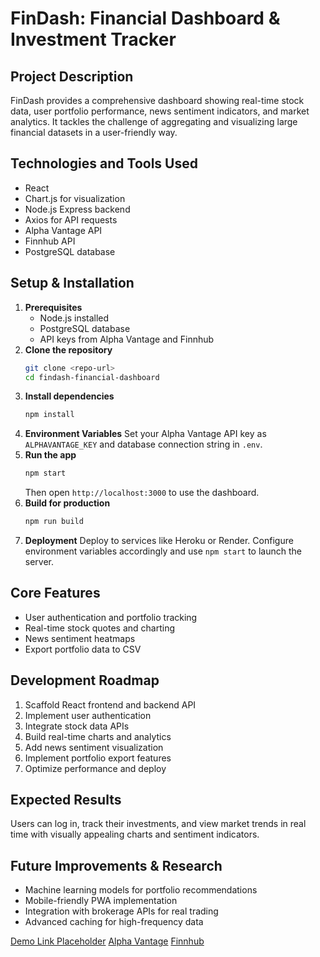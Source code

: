 # FinDash: Financial Dashboard & Investment Tracker

## Project Description
FinDash provides a comprehensive dashboard showing real-time stock data, user portfolio performance, news sentiment indicators, and market analytics. It tackles the challenge of aggregating and visualizing large financial datasets in a user-friendly way.

## Technologies and Tools Used
- React
- Chart.js for visualization
- Node.js Express backend
- Axios for API requests
- Alpha Vantage API
- Finnhub API
- PostgreSQL database

## Setup & Installation
1. **Prerequisites**
   - Node.js installed
   - PostgreSQL database
   - API keys from Alpha Vantage and Finnhub
2. **Clone the repository**
   ```bash
   git clone <repo-url>
   cd findash-financial-dashboard
   ```
3. **Install dependencies**
   ```bash
   npm install
   ```
4. **Environment Variables**
   Set your Alpha Vantage API key as `ALPHAVANTAGE_KEY` and database connection string in `.env`.
5. **Run the app**
   ```bash
   npm start
   ```
   Then open `http://localhost:3000` to use the dashboard.
6. **Build for production**
   ```bash
   npm run build
   ```
7. **Deployment**
   Deploy to services like Heroku or Render. Configure environment variables accordingly and use `npm start` to launch the server.

## Core Features
- User authentication and portfolio tracking
- Real-time stock quotes and charting
- News sentiment heatmaps
- Export portfolio data to CSV

## Development Roadmap
1. Scaffold React frontend and backend API
2. Implement user authentication
3. Integrate stock data APIs
4. Build real-time charts and analytics
5. Add news sentiment visualization
6. Implement portfolio export features
7. Optimize performance and deploy

## Expected Results
Users can log in, track their investments, and view market trends in real time with visually appealing charts and sentiment indicators.

## Future Improvements & Research
- Machine learning models for portfolio recommendations
- Mobile-friendly PWA implementation
- Integration with brokerage APIs for real trading
- Advanced caching for high-frequency data

[Demo Link Placeholder](https://example.com)
[Alpha Vantage](https://www.alphavantage.co/)
[Finnhub](https://finnhub.io/)
